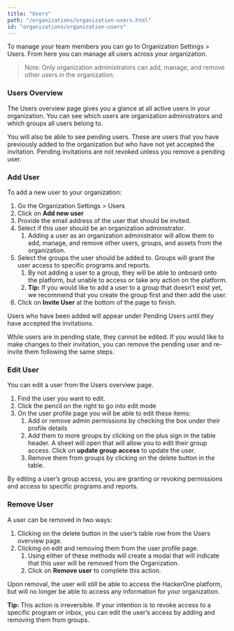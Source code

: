 ```yaml
---
title: "Users"
path: "/organizations/organization-users.html"
id: "organizations/organization-users"
---
```


To manage your team members you can go to Organization Settings > Users. From here you can manage all users across your organization.

>Note: Only organization administrators can add, manage, and remove other users in the organization.

### Users Overview

The Users overview page gives you a glance at all active users in your organization. You can see which users are organization administrators and which groups all users belong to.

You will also be able to see pending users. These are users that you have previously added to the organization but who have not yet accepted the invitation. Pending invitations are not revoked unless you remove a pending user.

### Add User

To add a new user to your organization:

1. Go the Organization Settings > Users
1. Click on **Add new user**
1. Provide the email address of the user that should be invited.
1. Select if this user should be an organization administrator.
    1. Adding a user as an organization administrator will allow them to add, manage, and remove other users, groups, and assets from the organization.
1. Select the groups the user should be added to. Groups will grant the user access to specific programs and reports.
    1. By not adding a user to a group, they will be able to onboard onto the platform, but unable to access or take any action on the platform.
    1. **Tip:** If you would like to add a user to a group that doesn’t exist yet, we recommend that you create the group first and then add the user.
1. Click on **Invite User** at the bottom of the page to finish.

Users who have been added will appear under Pending Users until they have accepted the invitations.

While users are in pending state, they cannot be edited. If you would like to make changes to their invitation, you can remove the pending user and re-invite them following the same steps.

### Edit  User

You can edit a user from the Users overview page.

1. Find the user you want to edit.
1. Click the pencil on the right to go into edit mode
1. On the user profile page you will be able to edit these items:
    1. Add or remove admin permissions by checking the box under their profile details
    1. Add them to more groups by clicking on the plus sign in the table header. A sheet will open that will allow you to edit their group access. Click on **update group access** to update the user.
    1. Remove them from groups by clicking on the delete button in the table.

By editing a user’s group access, you are granting or revoking permissions and access to specific programs and reports.

### Remove User

A user can be removed in two ways:

1. Clicking on the delete button in the user’s table row from the Users overview page.
1. Clicking on edit and removing them from the user profile page.
    1. Using either of these methods will create a modal that will indicate that this user will be removed from the Organization.
    1. Click on **Remove user** to complete this action.

Upon removal, the user will still be able to access the HackerOne platform, but will no longer be able to access any information for your organization.

**Tip:** This action is irreversible. If your intention is to revoke access to a specific program or inbox, you can edit the user’s access by adding and removing them from groups.
